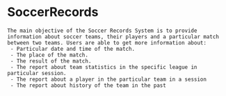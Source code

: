 # SoccerRecords

    The main objective of the Soccer Records System is to provide information about soccer teams, their players and a particular match between two teams. Users are able to get more information about:
     - Particular date and time of the match.
     - The place of the match.
     - The result of the match.
     - The report about team statistics in the specific league in particular session.
     - The report about a player in the particular team in a session
     - The report about history of the team in the past

